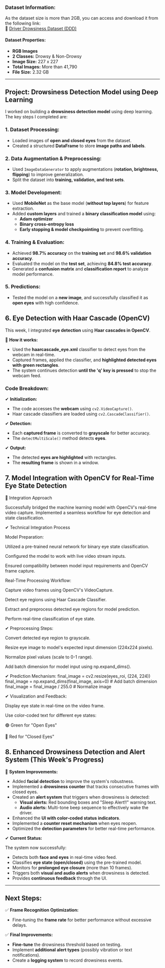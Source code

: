 ### **Dataset Information:**
As the dataset size is more than 2GB, you can access and download it from the following link:  
🔗 [Driver Drowsiness Dataset (DDD)](https://www.kaggle.com/datasets/ismailnasri20/driver-drowsiness-dataset-ddd?resource=download)

#### **Dataset Properties:**
- **RGB Images**
- **2 Classes:** Drowsy & Non-Drowsy
- **Image Size:** 227 x 227
- **Total Images:** More than 41,790
- **File Size:** 2.32 GB  

---

## **Project: Drowsiness Detection Model using Deep Learning**

I worked on building a **drowsiness detection model** using deep learning. The key steps I completed are:

### **1. Dataset Processing:**
- Loaded images of **open and closed eyes** from the dataset.
- Created a structured **DataFrame** to store **image paths and labels**.

### **2. Data Augmentation & Preprocessing:**
- Used `ImageDataGenerator` to apply augmentations (**rotation, brightness, flipping**) to improve generalization.
- Split the dataset into **training, validation, and test sets**.

### **3. Model Development:**
- Used **MobileNet** as the base model (**without top layers**) for feature extraction.
- Added **custom layers** and trained a **binary classification model** using:
  - **Adam optimizer**
  - **Binary cross-entropy loss**
  - **Early stopping & model checkpointing** to prevent overfitting.

### **4. Training & Evaluation:**
- Achieved **98.7% accuracy** on the **training set** and **98.6% validation accuracy**.
- Evaluated the model on the **test set**, achieving **84.8% test accuracy**.
- Generated a **confusion matrix** and **classification report** to analyze model performance.

### **5. Predictions:**
- Tested the model on a **new image**, and successfully classified it as **open eyes** with high confidence.

## **6. Eye Detection with Haar Cascade (OpenCV)**
This week, I integrated **eye detection** using **Haar cascades in OpenCV**.  

📌 **How it works:**
- Used the **haarcascade_eye.xml** classifier to detect eyes from the webcam in real-time.
- Captured frames, applied the classifier, and **highlighted detected eyes with green rectangles**.
- The system continues detection **until the 'q' key is pressed** to stop the webcam feed.

### **Code Breakdown:**
✔ **Initialization:**  
- The code accesses the **webcam** using `cv2.VideoCapture()`.  
- Haar cascade classifiers are loaded using `cv2.CascadeClassifier()`.  

✔ **Detection:**  
- Each **captured frame** is converted to **grayscale** for better accuracy.  
- The `detectMultiScale()` method detects **eyes**.

✔ **Output:**  
- The detected **eyes are highlighted** with rectangles.  
- The **resulting frame** is shown in a window.

## **7. Model Integration with OpenCV for Real-Time Eye State Detection**
📌 Integration Approach

Successfully bridged the machine learning model with OpenCV's real-time video capture. Implemented a seamless workflow for eye detection and state classification.

✔ Technical Integration Process

Model Preparation:

Utilized a pre-trained neural network for binary eye state classification.

Configured the model to work with live video stream inputs.

Ensured compatibility between model input requirements and OpenCV frame capture.

Real-Time Processing Workflow:

Capture video frames using OpenCV's VideoCapture.

Detect eye regions using Haar Cascade Classifier.

Extract and preprocess detected eye regions for model prediction.

Perform real-time classification of eye state.

✔ Preprocessing Steps:

Convert detected eye region to grayscale.

Resize eye image to model's expected input dimension (224x224 pixels).

Normalize pixel values (scale to 0-1 range).

Add batch dimension for model input using np.expand_dims().

✔ Prediction Mechanism:
final_image = cv2.resize(eyes_roi, (224, 224))
final_image = np.expand_dims(final_image, axis=0)  # Add batch dimension
final_image = final_image / 255.0  # Normalize image

✔ Visualization and Feedback:

Display eye state in real-time on the video frame.

Use color-coded text for different eye states:

🟢 Green for "Open Eyes"

🔴 Red for "Closed Eyes"

## **8. Enhanced Drowsiness Detection and Alert System (This Week's Progress)**

📌 **System Improvements:**
- Added **facial detection** to improve the system's robustness.
- Implemented a **drowsiness counter** that tracks consecutive frames with closed eyes.
- Created an **alert system** that triggers when drowsiness is detected:
  - **Visual alerts:** Red bounding boxes and "Sleep Alert!!" warning text.
  - **Audio alerts:** Multi-tone beep sequence to effectively wake the driver.
- Enhanced the **UI with color-coded status indicators**.
- Implemented a **counter reset mechanism** when eyes reopen.
- Optimized the **detection parameters** for better real-time performance.

✔ **Current Status:**

The system now successfully:
- Detects both **face and eyes** in real-time video feed.
- Classifies **eye state (open/closed)** using the pre-trained model.
- Monitors for **prolonged eye closure** (more than 10 frames).
- Triggers both **visual and audio alerts** when drowsiness is detected.
- Provides **continuous feedback** through the UI.

---

## **Next Steps:**

✅ **Frame Recognition Optimization:**  
- Fine-tuning the **frame rate** for better performance without excessive delays.  

✅ **Final Improvements:**
- **Fine-tune** the drowsiness threshold based on testing.
- Implement **additional alert types** (possibly vibration or text notifications).
- Create a **logging system** to record drowsiness events.
